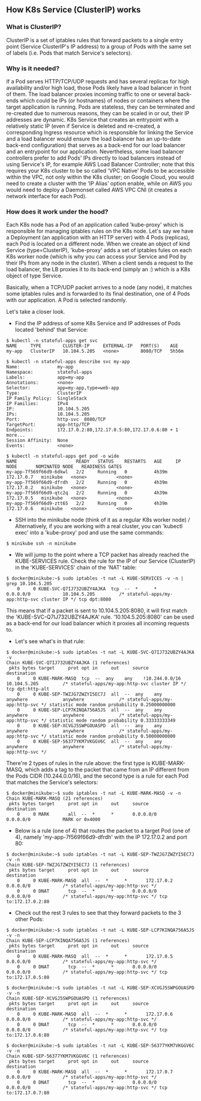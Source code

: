 ## How K8s Service (ClusterIP) works

### What is ClusterIP?

ClusterIP is a set of iptables rules that forward packets to a single entry point (Service ClusterIP's IP address) to a group of Pods with the same set of labels (i.e. Pods that match Service's selectors).

### Why is it needed?

If a Pod serves HTTP/TCP/UDP requests and has several replicas for high availability and/or high load, those Pods likely have a load balancer in front of them. The load balancer proxies incoming traffic to one or several back-ends which could be IPs (or hostnames) of nodes or containers where the target application is running. Pods are stateless, they can be terminated and re-created due to numerous reasons, they can be scaled in or out, their IP addresses are dynamic. K8s Service that creates an entrypoint with a relatively static IP (even if Service is deleted and re-created, a corresponding Ingress resource which is responsible for linking the Service and a load balancer would ensure the load balancer has an up-to-date back-end configuration) that serves as a back-end for our load balancer and an entrypoint for our application. Nevertheless, some load balancer controllers prefer to add Pods' IPs directly to load balancers instead of using Service's IP, for example AWS Load Balancer Controller; note that this requires your K8s cluster to be so called 'VPC Native' Pods to be accessible within the VPC, not only within the K8s cluster; on Google Cloud, you would need to create a cluster with the 'IP Alias' option enable, while on AWS you would need to deploy a Daemonset called AWS VPC CNI (it creates a network interface for each Pod).

### How does it work under the hood?

Each K8s node has a Pod of an application called 'kube-proxy' which is responsible for managing iptables rules on the K8s node. Let's say we have a Deployment (an application with an HTTP server) with 4 Pods (replicas), each Pod is located on a different node. When we create an object of kind Service (type=ClusterIP), 'kube-proxy' adds a set of iptables fules on each K8s worker node (which is why you can access your Service and Pod by their IPs from any node in the cluster). When a client sends a request to the load balancer, the LB proxies it to its back-end (simply an <IP>:<PORT>) which is a K8s object of type Service.

Basically, when a TCP/UDP packet arrives to a node (any node), it matches some iptables rules and is forwarded to its final destination, one of 4 Pods with our application. A Pod is selected randomly.

Let's take a closer look.

* Find the IP address of some K8s Service and IP addresses of Pods located 'behind' that Service:

```
$ kubectl -n stateful-apps get svc
NAME     TYPE        CLUSTER-IP     EXTERNAL-IP   PORT(S)    AGE
my-app   ClusterIP   10.104.5.205   <none>        8080/TCP   5h56m

$ kubectl -n stateful-apps describe svc my-app
Name:              my-app
Namespace:         stateful-apps
Labels:            app=my-app
Annotations:       <none>
Selector:          app=my-app,type=web-app
Type:              ClusterIP
IP Family Policy:  SingleStack
IP Families:       IPv4
IP:                10.104.5.205
IPs:               10.104.5.205
Port:              http-svc  8080/TCP
TargetPort:        app-http/TCP
Endpoints:         172.17.0.2:80,172.17.0.5:80,172.17.0.6:80 + 1 more...
Session Affinity:  None
Events:            <none>

$ kubectl -n stateful-apps get pod -o wide
NAME                      READY   STATUS    RESTARTS   AGE     IP           NODE       NOMINATED NODE   READINESS GATES
my-app-7f569f66d9-6dkwl   2/2     Running   0          4h39m   172.17.0.7   minikube   <none>           <none>
my-app-7f569f66d9-dfrdh   2/2     Running   0          4h39m   172.17.0.2   minikube   <none>           <none>
my-app-7f569f66d9-qtc2q   2/2     Running   0          4h39m   172.17.0.5   minikube   <none>           <none>
my-app-7f569f66d9-ztt65   2/2     Running   0          4h39m   172.17.0.6   minikube   <none>           <none>
```

* SSH into the minikube node (think of it as a regular K8s worker node) / Alternatively, if you are working with a real cluster, you can 'kubectl exec' into a 'kube-proxy' pod and use the same commands:

```
$ minikube ssh -n minikube
```

* We will jump to the point where a TCP packet has already reached the KUBE-SERVICES rule. Check the rule for the IP of our Service (ClusterIP) in the 'KUBE-SERVICES' chain of the 'NAT' table:

```
$ docker@minikube:~$ sudo iptables -t nat -L KUBE-SERVICES -v -n | grep 10.104.5.205
    0     0 KUBE-SVC-Q7IJ732UBZY4AJKA  tcp  --  *      *       0.0.0.0/0            10.104.5.205         /* stateful-apps/my-app:http-svc cluster IP */ tcp dpt:8080
```

This means that if a packet is sent to 10.104.5.205:8080, it will first match the 'KUBE-SVC-Q7IJ732UBZY4AJKA' rule. '10.104.5.205:8080' can be used as a back-end for our load balancer which it proxies all incoming requests to.

* Let's see what's in that rule:

```
$ docker@minikube:~$ sudo iptables -t nat -L KUBE-SVC-Q7IJ732UBZY4AJKA -v
Chain KUBE-SVC-Q7IJ732UBZY4AJKA (1 references)
 pkts bytes target     prot opt in     out     source               destination         
    0     0 KUBE-MARK-MASQ  tcp  --  any    any    !10.244.0.0/16        10.104.5.205         /* stateful-apps/my-app:http-svc cluster IP */ tcp dpt:http-alt
    0     0 KUBE-SEP-TWZJG7ZWZYI5EC7J  all  --  any    any     anywhere             anywhere             /* stateful-apps/my-app:http-svc */ statistic mode random probability 0.25000000000
    0     0 KUBE-SEP-LCP7KINQA756A5JS  all  --  any    any     anywhere             anywhere             /* stateful-apps/my-app:http-svc */ statistic mode random probability 0.33333333349
    0     0 KUBE-SEP-XCVGJ5SWPGOUASPD  all  --  any    any     anywhere             anywhere             /* stateful-apps/my-app:http-svc */ statistic mode random probability 0.50000000000
    0     0 KUBE-SEP-56377YKM7VKGGV6C  all  --  any    any     anywhere             anywhere             /* stateful-apps/my-app:http-svc */
```

There're 2 types of rules in the rule above: the first type is KUBE-MARK-MASQ, which adds a tag to the packet that came from an IP different from the Pods CIDR (10.244.0.0/16), and the second type is a rule for each Pod that matches the Service's selectors:

```
$ docker@minikube:~$ sudo iptables -t nat -L KUBE-MARK-MASQ -v -n
Chain KUBE-MARK-MASQ (21 references)
 pkts bytes target     prot opt in     out     source               destination         
    0     0 MARK       all  --  *      *       0.0.0.0/0            0.0.0.0/0            MARK or 0x4000
```

* Below is a rule (one of 4) that routes the packet to a target Pod (one of 4), namely 'my-app-7f569f66d9-dfrdh' with the IP 172.17.0.2 and port 80:

```
$ docker@minikube:~$ sudo iptables -t nat -L KUBE-SEP-TWZJG7ZWZYI5EC7J -v -n
Chain KUBE-SEP-TWZJG7ZWZYI5EC7J (1 references)
 pkts bytes target     prot opt in     out     source               destination         
    0     0 KUBE-MARK-MASQ  all  --  *      *       172.17.0.2           0.0.0.0/0            /* stateful-apps/my-app:http-svc */
    0     0 DNAT       tcp  --  *      *       0.0.0.0/0            0.0.0.0/0            /* stateful-apps/my-app:http-svc */ tcp to:172.17.0.2:80
```

* Check out the rest 3 rules to see that they forward packets to the 3 other Pods:

```
$ docker@minikube:~$ sudo iptables -t nat -L KUBE-SEP-LCP7KINQA756A5JS -v -n
Chain KUBE-SEP-LCP7KINQA756A5JS (1 references)
 pkts bytes target     prot opt in     out     source               destination         
    0     0 KUBE-MARK-MASQ  all  --  *      *       172.17.0.5           0.0.0.0/0            /* stateful-apps/my-app:http-svc */
    0     0 DNAT       tcp  --  *      *       0.0.0.0/0            0.0.0.0/0            /* stateful-apps/my-app:http-svc */ tcp to:172.17.0.5:80

$ docker@minikube:~$ sudo iptables -t nat -L KUBE-SEP-XCVGJ5SWPGOUASPD -v -n
Chain KUBE-SEP-XCVGJ5SWPGOUASPD (1 references)
 pkts bytes target     prot opt in     out     source               destination         
    0     0 KUBE-MARK-MASQ  all  --  *      *       172.17.0.6           0.0.0.0/0            /* stateful-apps/my-app:http-svc */
    0     0 DNAT       tcp  --  *      *       0.0.0.0/0            0.0.0.0/0            /* stateful-apps/my-app:http-svc */ tcp to:172.17.0.6:80

$ docker@minikube:~$ sudo iptables -t nat -L KUBE-SEP-56377YKM7VKGGV6C -v -n
Chain KUBE-SEP-56377YKM7VKGGV6C (1 references)
 pkts bytes target     prot opt in     out     source               destination         
    0     0 KUBE-MARK-MASQ  all  --  *      *       172.17.0.7           0.0.0.0/0            /* stateful-apps/my-app:http-svc */
    0     0 DNAT       tcp  --  *      *       0.0.0.0/0            0.0.0.0/0            /* stateful-apps/my-app:http-svc */ tcp to:172.17.0.7:80
```
